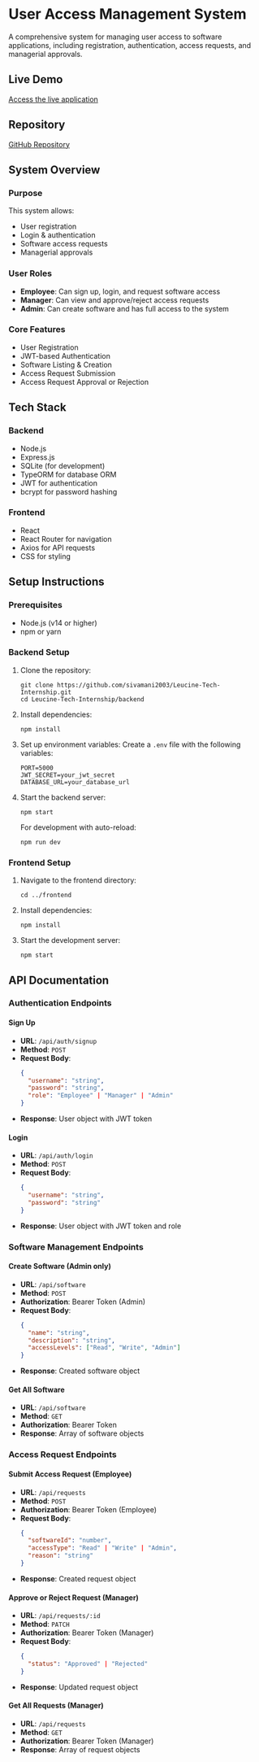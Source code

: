 # User Access Management System

A comprehensive system for managing user access to software applications, including registration, authentication, access requests, and managerial approvals.

## Live Demo

[Access the live application](https://leucine-tech-internship.vercel.app/login)

## Repository

[GitHub Repository](https://github.com/sivamani2003/Leucine-Tech-Internship.git)

## System Overview

### Purpose
This system allows:
- User registration
- Login & authentication
- Software access requests
- Managerial approvals

### User Roles
- **Employee**: Can sign up, login, and request software access
- **Manager**: Can view and approve/reject access requests
- **Admin**: Can create software and has full access to the system

### Core Features
- User Registration
- JWT-based Authentication
- Software Listing & Creation
- Access Request Submission
- Access Request Approval or Rejection

## Tech Stack

### Backend
- Node.js
- Express.js
- SQLite (for development)
- TypeORM for database ORM
- JWT for authentication
- bcrypt for password hashing

### Frontend
- React
- React Router for navigation
- Axios for API requests
- CSS for styling

## Setup Instructions

### Prerequisites
- Node.js (v14 or higher)
- npm or yarn

### Backend Setup
1. Clone the repository:
   ```
   git clone https://github.com/sivamani2003/Leucine-Tech-Internship.git
   cd Leucine-Tech-Internship/backend
   ```

2. Install dependencies:
   ```
   npm install
   ```

3. Set up environment variables:
   Create a `.env` file with the following variables:
   ```
   PORT=5000
   JWT_SECRET=your_jwt_secret
   DATABASE_URL=your_database_url
   ```

4. Start the backend server:
   ```
   npm start
   ```
   For development with auto-reload:
   ```
   npm run dev
   ```

### Frontend Setup
1. Navigate to the frontend directory:
   ```
   cd ../frontend
   ```

2. Install dependencies:
   ```
   npm install
   ```

3. Start the development server:
   ```
   npm start
   ```

## API Documentation

### Authentication Endpoints

#### Sign Up
- **URL**: `/api/auth/signup`
- **Method**: `POST`
- **Request Body**:
  ```json
  {
    "username": "string",
    "password": "string",
    "role": "Employee" | "Manager" | "Admin"
  }
  ```
- **Response**: User object with JWT token

#### Login
- **URL**: `/api/auth/login`
- **Method**: `POST`
- **Request Body**:
  ```json
  {
    "username": "string",
    "password": "string"
  }
  ```
- **Response**: User object with JWT token and role

### Software Management Endpoints

#### Create Software (Admin only)
- **URL**: `/api/software`
- **Method**: `POST`
- **Authorization**: Bearer Token (Admin)
- **Request Body**:
  ```json
  {
    "name": "string",
    "description": "string",
    "accessLevels": ["Read", "Write", "Admin"]
  }
  ```
- **Response**: Created software object

#### Get All Software
- **URL**: `/api/software`
- **Method**: `GET`
- **Authorization**: Bearer Token
- **Response**: Array of software objects

### Access Request Endpoints

#### Submit Access Request (Employee)
- **URL**: `/api/requests`
- **Method**: `POST`
- **Authorization**: Bearer Token (Employee)
- **Request Body**:
  ```json
  {
    "softwareId": "number",
    "accessType": "Read" | "Write" | "Admin",
    "reason": "string"
  }
  ```
- **Response**: Created request object

#### Approve or Reject Request (Manager)
- **URL**: `/api/requests/:id`
- **Method**: `PATCH`
- **Authorization**: Bearer Token (Manager)
- **Request Body**:
  ```json
  {
    "status": "Approved" | "Rejected"
  }
  ```
- **Response**: Updated request object

#### Get All Requests (Manager)
- **URL**: `/api/requests`
- **Method**: `GET`
- **Authorization**: Bearer Token (Manager)
- **Response**: Array of request objects


